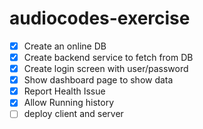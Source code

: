 # audiocodes-exercise

* [X] Create an online DB
* [X] Create backend service to fetch from DB
* [X] Create login screen with user/password
* [X] Show dashboard page to show data
* [X] Report Health Issue
* [X] Allow Running history
* [ ] deploy client and server
